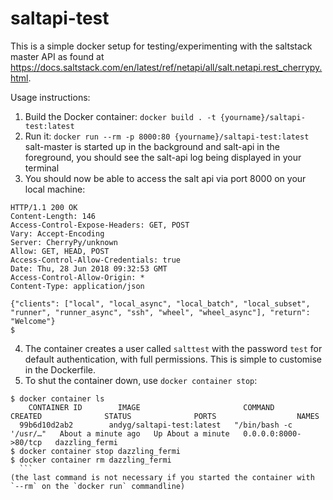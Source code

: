 # saltapi-test

This is a simple docker setup for testing/experimenting with the saltstack
master API as found at https://docs.saltstack.com/en/latest/ref/netapi/all/salt.netapi.rest_cherrypy.html.

Usage instructions:

1. Build the Docker container: `docker build . -t {yourname}/saltapi-test:latest`
2. Run it: `docker run --rm -p 8000:80 {yourname}/saltapi-test:latest`
salt-master is started up in the background and salt-api in the foreground, you should
see the salt-api log being displayed in your terminal
3. You should now be able to access the salt api via port 8000 on your local machine:
  ```$ curl http://localhost:8000 -D-
  HTTP/1.1 200 OK
  Content-Length: 146
  Access-Control-Expose-Headers: GET, POST
  Vary: Accept-Encoding
  Server: CherryPy/unknown
  Allow: GET, HEAD, POST
  Access-Control-Allow-Credentials: true
  Date: Thu, 28 Jun 2018 09:32:53 GMT
  Access-Control-Allow-Origin: *
  Content-Type: application/json

  {"clients": ["local", "local_async", "local_batch", "local_subset", "runner", "runner_async", "ssh", "wheel", "wheel_async"], "return": "Welcome"}
  $
  ```
4. The container creates a user called `salttest` with the password `test` for default authentication, with full permissions.
This is simple to customise in the Dockerfile.
5. To shut the container down, use `docker container stop`:
  ```
  $ docker container ls
      CONTAINER ID        IMAGE                       COMMAND                  CREATED              STATUS              PORTS                  NAMES
    99b6d10d2ab2        andyg/saltapi-test:latest   "/bin/bash -c '/usr/…"   About a minute ago   Up About a minute   0.0.0.0:8000->80/tcp   dazzling_fermi
  $ docker container stop dazzling_fermi
  $ docker container rm dazzling_fermi
    ```
  (the last command is not necessary if you started the container with `--rm` on the `docker run` commandline)
